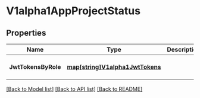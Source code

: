 # V1alpha1AppProjectStatus

## Properties
Name | Type | Description | Notes
------------ | ------------- | ------------- | -------------
**JwtTokensByRole** | [**map[string]V1alpha1JwtTokens**](v1alpha1JWTTokens.md) |  | [optional] [default to null]

[[Back to Model list]](../README.md#documentation-for-models) [[Back to API list]](../README.md#documentation-for-api-endpoints) [[Back to README]](../README.md)


